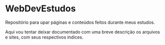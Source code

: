 # WebDevEstudos
Repositório para upar páginas e conteúdos feitos durante meus estudos.

Aqui vou tentar deixar documentado com uma breve descrição os arquivos e sites, com seus respectivos índices.
